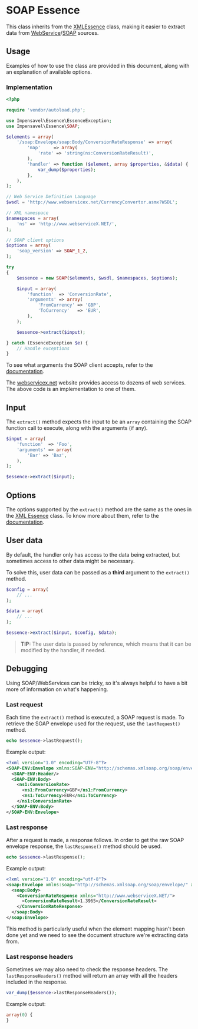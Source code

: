 # SOAP Essence
This class inherits from the [XMLEssence](XMLEssence.md) class, making it easier to extract data from [WebService](http://en.wikipedia.org/wiki/Web_service)/[SOAP](http://en.wikipedia.org/wiki/SOAP) sources.

## Usage
Examples of how to use the class are provided in this document, along with an explanation of available options.

### Implementation
```php
<?php

require 'vendor/autoload.php';

use Impensavel\Essence\EssenceException;
use Impensavel\Essence\SOAP;

$elements = array(
    '/soap:Envelope/soap:Body/ConversionRateResponse' => array(
        'map'     => array(
            'rate' => 'string(ns:ConversionRateResult)',
        ),
        'handler' => function ($element, array $properties, &$data) {
            var_dump($properties);
        },
    ),
);

// Web Service Definition Language
$wsdl = 'http://www.webservicex.net/CurrencyConvertor.asmx?WSDL';

// XML namespace
$namespaces = array(
    'ns' => 'http://www.webserviceX.NET/',
);

// SOAP client options
$options = array(
    'soap_version' => SOAP_1_2,
);

try
{
    $essence = new SOAP($elements, $wsdl, $namespaces, $options);

    $input = array(
        'function'  => 'ConversionRate',
        'arguments' => array(
            'FromCurrency' => 'GBP',
            'ToCurrency'   => 'EUR',
        ),
    );

    $essence->extract($input);

} catch (EssenceException $e) {
    // Handle exceptions
}
```

To see what arguments the SOAP client accepts, refer to the [documentation](http://php.net/manual/en/soapclient.soapclient.php).

The [webservicex.net](http://www.webservicex.net) website provides access to dozens of web services. The above code is an implementation to one of them.

## Input
The `extract()` method expects the input to be an `array` containing the SOAP function call to execute, along with the arguments (if any).

```php
$input = array(
    'function'  => 'Foo',
    'arguments' => array(
        'Bar' => 'Baz',
    ),
);

$essence->extract($input);
```

## Options
The options supported by the `extract()` method are the same as the ones in the [XML Essence](XMLEssence.md) class. To know more about them, refer to the [documentation](XMLEssence.md#options).

## User data
By default, the handler only has access to the data being extracted, but sometimes access to other data might be necessary.

To solve this, user data can be passed as a **third** argument to the `extract()` method.

```php
$config = array(
    // ...
);

$data = array(
    // ...
);

$essence->extract($input, $config, $data);
```

>**TIP:** The user data is passed by reference, which means that it can be modified by the handler, if needed.

## Debugging
Using SOAP/WebServices can be tricky, so it's always helpful to have a bit more of information on what's happening.

### Last request
Each time the `extract()` method is executed, a SOAP request is made. To retrieve the SOAP envelope used for the request, use the `lastRequest()` method.

```php
echo $essence->lastRequest();
```

Example output:
```xml
<?xml version="1.0" encoding="UTF-8"?>
<SOAP-ENV:Envelope xmlns:SOAP-ENV="http://schemas.xmlsoap.org/soap/envelope/" xmlns:ns1="http://www.webserviceX.NET/">
  <SOAP-ENV:Header/>
  <SOAP-ENV:Body>
    <ns1:ConversionRate>
      <ns1:FromCurrency>GBP</ns1:FromCurrency>
      <ns1:ToCurrency>EUR</ns1:ToCurrency>
    </ns1:ConversionRate>
  </SOAP-ENV:Body>
</SOAP-ENV:Envelope>
```

### Last response
After a request is made, a response follows. In order to get the raw SOAP envelope response, the `lastResponse()` method should be used.

```php
echo $essence->lastResponse();
```

Example output:
```xml
<?xml version="1.0" encoding="utf-8"?>
<soap:Envelope xmlns:soap="http://schemas.xmlsoap.org/soap/envelope/" xmlns:xsi="http://www.w3.org/2001/XMLSchema-instance" xmlns:xsd="http://www.w3.org/2001/XMLSchema">
  <soap:Body>
    <ConversionRateResponse xmlns="http://www.webserviceX.NET/">
      <ConversionRateResult>1.3965</ConversionRateResult>
    </ConversionRateResponse>
  </soap:Body>
</soap:Envelope>
```

This method is particularly useful when the element mapping hasn't been done yet and we need to see the document structure we're extracting data from.

### Last response headers
Sometimes we may also need to check the response headers. The `lastResponseHeaders()` method will return an array with all the headers included in the response.

```php
var_dump($essence->lastResponseHeaders());
```

Example output:
```php
array(0) {
}
```
